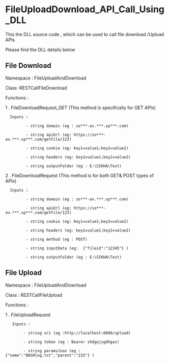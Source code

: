 
# FileUploadDownload_API_Call_Using_DLL
This the DLL source code , which can be used to call file download /Upload APIs

Please find the DLL details below

File Download
--------------------------------------------
Namespace : FileUploadAndDownload

Class :RESTCallFileDownload

Functions :

  1 . FileDownloadRequest_GET (This method is specifically for GET APIs)
  
      Inputs :
      
             - string domain (eg : so***-av.***.sp***.com) 
             
             - string apiUrl (eg: https://so***-av.***.sp***.com/getFile/123)
             
             - string cookie (eg: key1=value1;key2=value2)
             
             - string headers (eg: key1=value1;key2=value2)
             
             - string outputFolder (eg : E:\SIKHA\Test)
             
  2 . FileDownloadRequest (This method is for both GET& POST types of APIs)
  
      Inputs :
      
             - string domain (eg : so***-av.***.sp***.com) 
             
             - string apiUrl (eg: https://so***-av.***.sp***.com/getFile/123)
             
             - string cookie (eg: key1=value1;key2=value2)
             
             - string headers (eg: key1=value1;key2=value2)
             
             - string method (eg : POST)
             
             - string inputData (eg:  {"fileid":"12345"} )
             
             - string outputFolder (eg : E:\SIKHA\Test)
             
  


File Upload
--------------------------------------------
Namespace : FileUploadAndDownload

Class : RESTCallFileUpload

Functions : 

  1 . FileUploadRequest
  
       Inputs :
       
            - string uri (eg :http://localhost:8080/upload)
            
            - string token (eg : Bearer shdgajsgdhgas)
            
            - string paramsJson (eg :  {"name":"BASHlog.txt","parent":"232"} )
    
